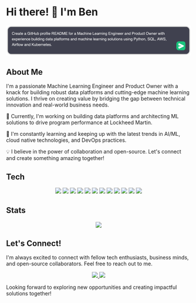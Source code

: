 # Hi there! 👋 I'm Ben

<p align="center">
  <img src="prompt.png" />
</p>

## About Me

I'm a passionate Machine Learning Engineer and Product Owner with a knack for building robust data platforms and cutting-edge machine learning solutions. I thrive on creating value by bridging the gap between technical innovation and real-world business needs.

🔭 Currently, I'm working on building data platforms and architecting ML solutions to drive program performance at Lockheed Martin.

🌱 I'm constantly learning and keeping up with the latest trends in AI/ML, cloud native technologies, and DevOps practices.

💡 I believe in the power of collaboration and open-source. Let's connect and create something amazing together!

## Tech

<p align="center">
<img src="https://img.shields.io/badge/python%20-%2314354C.svg?&style=for-the-badge&logo=python&logoColor=white"/>
<img src="https://img.shields.io/badge/PostgreSQL-316192?style=for-the-badge&logo=postgresql&logoColor=white"/>
<img src="https://img.shields.io/badge/TensorFlow%20-%23FF6F00.svg?&style=for-the-badge&logo=TensorFlow&logoColor=white" />
<img src="https://img.shields.io/badge/Keras%20-%23D00000.svg?&style=for-the-badge&logo=Keras&logoColor=white"/>
<img src="https://img.shields.io/badge/Amazon_AWS-232F3E?style=for-the-badge&logo=amazon-aws&logoColor=white">
<img src="https://img.shields.io/badge/Airflow-017CEE?style=for-the-badge&logo=Apache%20Airflow&logoColor=white">
<img src="https://img.shields.io/badge/docker-%230db7ed.svg?style=for-the-badge&logo=docker&logoColor=white">
<img src="https://img.shields.io/badge/kubernetes-%23326ce5.svg?style=for-the-badge&logo=kubernetes&logoColor=white">
<img src="https://img.shields.io/badge/git%20-%23F05033.svg?&style=for-the-badge&logo=git&logoColor=white"/>
<img src="https://img.shields.io/badge/GitLab-330F63?style=for-the-badge&logo=gitlab&logoColor=white">
<img src="https://img.shields.io/badge/github%20-%23121011.svg?&style=for-the-badge&logo=github&logoColor=white"/>
<img src="https://img.shields.io/badge/Jira-0052CC?style=for-the-badge&logo=Jira&logoColor=white">
</p>

## Stats

<p align=center>  
  <img align=center src="https://github-readme-stats.vercel.app/api?username=beduncs&show_icons=true&theme=radical">
</p>

## Let's Connect!

I'm always excited to connect with fellow tech enthusiasts, business minds, and open-source collaborators. Feel free to reach out to me.

<p align="center">
<a href="https://www.linkedin.com/in/bhduncan/">
  <img src="https://img.shields.io/badge/LinkedIn-0077B5?style=for-the-badge&logo=linkedin&logoColor=white">
</a>
<a href="https://medium.com/@beduncs">
  <img src="https://img.shields.io/badge/Medium-12100E?style=for-the-badge&logo=medium&logoColor=white">
</a>
<p>

Looking forward to exploring new opportunities and creating impactful solutions together!